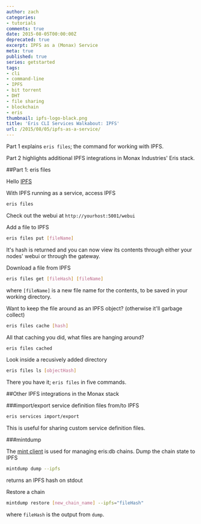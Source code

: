 ```yaml
---
author: zach
categories:
- tutorials
comments: true
date: 2015-08-05T00:00:00Z
deprecated: true
excerpt: IPFS as a (Monax) Service
meta: true
published: true
series: getstarted
tags:
- cli
- command-line
- IPFS
- bit torrent
- DHT
- file sharing
- blockchain
- eris
thumbnail: ipfs-logo-black.png
title: 'Eris CLI Services Walkabout: IPFS'
url: /2015/08/05/ipfs-as-a-service/
---
```




Part 1 explains `eris files`; the command for working with IPFS.

Part 2 highlights additional IPFS integrations in Monax Industries' Eris stack.

##Part 1: eris files

Hello [IPFS](https://ipfs.io/)

With IPFS running as a service, access IPFS

```bash
eris files
```

Check out the webui at `http://yourhost:5001/webui`

Add a file to IPFS

```bash
eris files put [fileName]
```

It's hash is returned and you can now view its contents through either your nodes' webui or through the gateway.

Download a file from IPFS

```bash
eris files get [fileHash] [fileName]
```

where `[fileName]` is a new file name for the contents, to be saved in your working directory.

Want to keep the file around as an IPFS object? (otherwise it'll garbage collect)

```bash
eris files cache [hash]
```

All that caching you did, what files are hanging around?

```bash
eris files cached
```

Look inside a recusively added directory

```bash
eris files ls [objectHash]
```

There you have it; `eris files` in five commands.

##Other IPFS integrations in the Monax stack

###import/export service definition files from/to IPFS

```bash
eris services import/export
```

This is useful for sharing custom service definition files.

###mintdump

The [mint client](https://github.com/monax/mint-client) is used for managing eris:db chains.
Dump the chain state to IPFS

```bash
mintdump dump --ipfs
```

returns an IPFS hash on stdout

Restore a chain

```bash
mintdump restore [new_chain_name] --ipfs="fileHash"
```

where `fileHash` is the output from `dump`.


